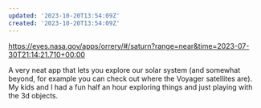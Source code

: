 ```yaml
---
updated: '2023-10-20T13:54:09Z'
created: '2023-10-20T13:54:09Z'
---
```

https://eyes.nasa.gov/apps/orrery/#/saturn?range=near&time=2023-07-30T21:14:21.710+00:00

A very neat app that lets you explore our solar system (and somewhat beyond, for example you can check out where the Voyager satellites are). My kids and I had a fun half an hour exploring things and just playing with the 3d objects.